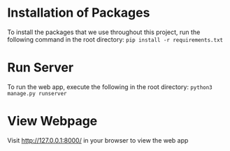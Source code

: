 # Installation of Packages
To install the packages that we use throughout this project, run the following command in the root directory:
`pip install -r requirements.txt`

# Run Server
To run the web app, execute the following in the root directory:
`python3 manage.py runserver`

# View Webpage
Visit http://127.0.0.1:8000/ in your browser to view the web app
